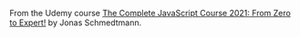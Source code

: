 From the Udemy course <a href="https://www.udemy.com/course/the-complete-javascript-course/learn/lecture/22857627#overview">The Complete JavaScript Course 2021: From Zero to Expert!</a> by Jonas Schmedtmann.
